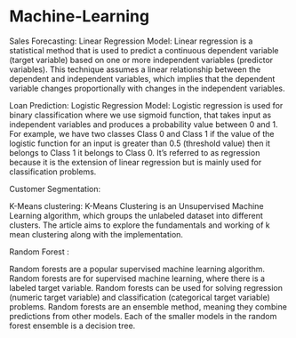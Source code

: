 # Machine-Learning


Sales Forecasting:
    Linear Regression Model:
         Linear regression is a statistical method that is used to predict a continuous dependent variable (target variable) based on one or more independent variables (predictor variables). This technique assumes a linear relationship between the dependent and independent variables, which implies that the dependent variable changes proportionally with changes in the independent variables.
    
    

Loan Prediction:
    Logistic Regression Model:
       Logistic regression is used for binary classification where we use sigmoid function, that takes input as independent variables and produces a probability value between 0 and 1.
For example, we have two classes Class 0 and Class 1 if the value of the logistic function for an input is greater than 0.5 (threshold value) then it belongs to Class 1 it belongs to Class 0. It’s referred to as regression because it is the extension of linear regression but is mainly used for classification problems.



Customer Segmentation:

K-Means clustering:
    K-Means Clustering is an Unsupervised Machine Learning algorithm, which groups the unlabeled dataset into different clusters. The article aims to explore the fundamentals and working of k mean clustering along with the implementation.

Random Forest :

Random forests are a popular supervised machine learning algorithm.
Random forests are for supervised machine learning, where there is a labeled target variable.
Random forests can be used for solving regression (numeric target variable) and classification (categorical target variable) problems.
Random forests are an ensemble method, meaning they combine predictions from other models.
Each of the smaller models in the random forest ensemble is a decision tree.
